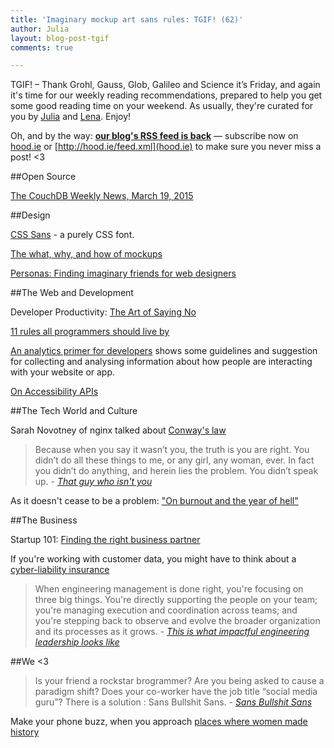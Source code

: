 ```yaml
---
title: 'Imaginary mockup art sans rules: TGIF! (62)'
author: Julia
layout: blog-post-tgif
comments: true

---
```



TGIF! – Thank Grohl, Gauss, Glob, Galileo and Science it’s Friday, and again it's time for our weekly reading recommendations, prepared to help you get some good reading time on your weekend. As usually, they're curated for you by [Julia](http://twitter.com/juschm) and [Lena](http://twitter.com/lrnrd). Enjoy!

Oh, and by the way: <b>[our blog's RSS feed is back](http://hood.ie/feed.xml)</b> — subscribe now on [hood.ie](http://hood.ie) or [http://hood.ie/feed.xml](hood.ie) to make sure you never miss a post! <3

##Open Source

[The CouchDB Weekly News, March 19, 2015](http://blog.couchdb.org/2015/03/19/the-couchdb-weekly-news-march-19-2015/)

##Design

[CSS Sans](http://yusugomori.com/projects/css-sans/fonts) - a purely CSS font.

[The what, why, and how of mockups](http://designmodo.com/mockups/)

[Personas: Finding imaginary friends for web designers](http://www.webdesignerdepot.com/2015/03/personas-finding-imaginary-friends-for-web-designers/)

##The Web and Development

Developer Productivity: [The Art of Saying No](https://localizejs.com/blog/startup/developer-productivity-saying-no)

[11 rules all programmers should live by](http://dotnet.dzone.com/articles/11-rules-all-programmers)

[An analytics primer for developers](https://hacks.mozilla.org/2015/03/an-analytics-primer-for-developers/) shows some guidelines and suggestion for collecting and analysing information about how people are interacting with your website or app.

[On Accessibility APIs](http://www.smashingmagazine.com/2015/03/16/web-accessibility-with-accessibility-api/)

##The Tech World and Culture

Sarah Novotney of nginx talked about [Conway's law](https://www.youtube.com/watch?v=zA1EXJV1JWQ)

>Because when you say it wasn’t you, the truth is you are right. You didn’t do all these things to me, or any girl, any woman, ever. In fact you didn’t do anything, and herein lies the problem. You didn’t speak up. - <cite>[That guy who isn't you](http://gutsmagazine.ca/blog/that-guy-who-isnt-you)</cite>

As it doesn't cease to be a problem: ["On burnout and the year of hell"](https://the-pastry-box-project.net/dylan-wilbanks/2015-march-17)

##The Business

Startup 101: [Finding the right business partner](http://mashable.com/2015/02/28/startup-business-partner/)

If you're working with customer data, you might have to think about a [cyber-liability insurance](http://www.inc.com/minda-zetlin/5-surprising-things-you-need-to-know-about-cyber-liability-insurance.html)

>When engineering management is done right, you're focusing on three big things. You're directly supporting the people on your team; you're managing execution and coordination across teams; and you're stepping back to observe and evolve the broader organization and its processes as it grows. - <cite>[This is what impactful engineering leadership looks like](http://firstround.com/review/this-is-what-impactful-engineering-leadership-looks-like/)</cite>

##We <3

>Is your friend a rockstar brogrammer? Are you being asked to cause a paradigm shift? Does your co-worker have the job title “social media guru”? There is a solution : Sans Bullshit Sans. -
<cite>[Sans Bullshit Sans](http://www.sansbullshitsans.com/)</cite>

Make your phone buzz, when you approach [places where women made history](http://magazine.good.is/articles/spark-women-on-map-google-app)
